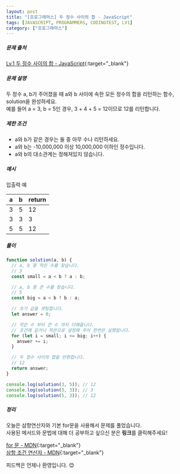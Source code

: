 ```yaml
---
layout: post
title: "[프로그래머스] 두 정수 사이의 합 - JavaScript"
tags: [JAVASCRIPT, PROGRAMMERS, CODINGTEST, LV1]
category: ["프로그래머스"]
---
```


##### 문제 출처

[Lv.1 두 정수 사이의 합 - JavaScript](https://programmers.co.kr/learn/courses/30/lessons/12912?language=javascript){:target="\_blank"}

##### 문제 설명

두 정수 a, b가 주어졌을 때 a와 b 사이에 속한 모든 정수의 합을 리턴하는 함수, solution을 완성하세요.<br />
예를 들어 a = 3, b = 5인 경우, 3 + 4 + 5 = 12이므로 12를 리턴합니다.

##### 제한 조건

- a와 b가 같은 경우는 둘 중 아무 수나 리턴하세요.
- a와 b는 -10,000,000 이상 10,000,000 이하인 정수입니다.
- a와 b의 대소관계는 정해져있지 않습니다.

##### 예시

입출력 예

| a   | b   | return |
| --- | --- | ------ |
| 3   | 5   | 12     |
| 3   | 3   | 3      |
| 5   | 5   | 12     |

##### 풀이

```javascript
function solution(a, b) {
  // a, b 중 작은 수를 찾습니다.
  // 3
  const small = a < b ? a : b;

  // a, b 중 큰 수를 찾습니다.
  // 5
  const big = a < b ? b : a;

  // 초기 값을 셋팅합니다.
  let answer = 0;

  // 작은 수 부터 큰 수 까지 더해줍니다.
  // 조건에 같거나 작은으로 설정해 주어 한번은 실행됩니다.
  for (let i = small; i <= big; i++) {
    answer += i;
  }

  // 두 정수 사이의 합을 반환합니다.
  // 12
  return answer;
}

console.log(solution(3, 5)); // 12
console.log(solution(3, 3)); // 3
console.log(solution(5, 3)); // 12
```

##### 정리

오늘은 삼항연산자와 기본 for문을 사용해서 문제를 풀었습니다.<br />
사용된 메서드와 문법에 대해 더 공부하고 싶으신 분은 **링크**를 클릭해주세요!

[for 문 - MDN](https://developer.mozilla.org/ko/docs/Web/JavaScript/Reference/Statements/for){:target="\_blank"}<br />
[삼항 조건 연산자 - MDN](https://developer.mozilla.org/ko/docs/Web/JavaScript/Reference/Operators/Conditional_Operator){:target="\_blank"}

피드백은 언제나 환영입니다. 😊
